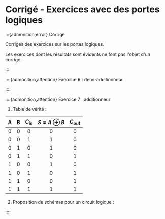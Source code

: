 # Corrigé - Exercices avec des portes logiques

:::{admonition,error} Corrigé

Corrigés des exercices sur les portes logiques.

Les exercices dont les résultats sont évidents ne font pas l'objet d'un corrigé.

:::


::::{admonition,attention} Exercice 6 : demi-additionneur


::::

::::{admonition,attention} Exercice 7 : additionneur

1. Table de vérité :

|  A  |  B  | $C_{in}$  | $S=A \oplus B$  | $C_{out}$ |
|:---:|:---:|:---------:|:---------------:|:---------:|
|  0  |  0  |  0        |       0         |   0       |
|  0  |  0  |  1        |       1         |   0       |
|  0  |  1  |  0        |       1         |   0       |
|  0  |  1  |  1        |       0         |   1       |
|  1  |  0  |  0        |       1         |   0       |
|  1  |  0  |  1        |       0         |   1       |
|  1  |  1  |  0        |       0         |   1       |
|  1  |  1  |  1        |       1         |   1       |

2. Proposition de schémas pour un circuit logique :


::::

